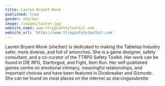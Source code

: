 ```yaml
---
title: Lauren Bryant-Monk
published: true
gender: she/her
image: /images/lauren.jpg
website_name: www.ttrpgsafetytoolkit.com
website_url: 'https://www.ttrpgsafetytoolkit.com'
---
```


Lauren Bryant-Monk (she/her) is dedicated to making the Tabletop Industry safer, more diverse, and full of smooches. She is a game designer, safety consultant, and a co-curator of the TTRPG Safety Toolkit. Her work can be found in DIE RPG, Starforged, and Fight, Item Run. Her self-published games centre on emotional intimacy, meaningful relationships, and important choices and have been featured in
Dicebreaker and Gizmodo. She can be found on most places on the internet as starvingsoubrette
